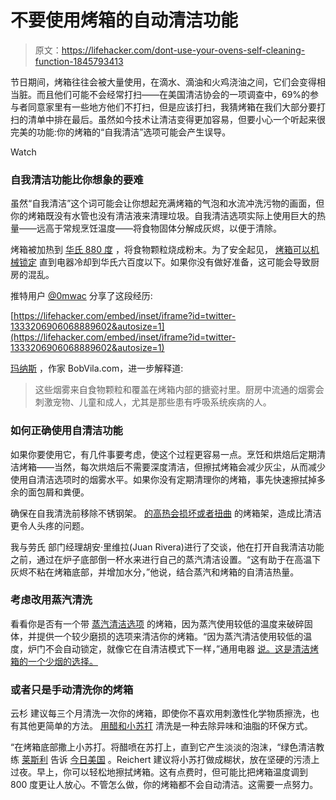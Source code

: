 # 不要使用烤箱的自动清洁功能

> 原文：<https://lifehacker.com/dont-use-your-ovens-self-cleaning-function-1845793413>

节日期间，烤箱往往会被大量使用，在滴水、滴油和火鸡浇油之间，它们会变得相当脏。而且他们可能不会经常打扫——在美国清洁协会的一项调查中，69%的参与者同意家里有一些地方他们不打扫，但是应该打扫，我猜烤箱在我们大部分要打扫的清单中排在最后。虽然如今技术让清洁变得更加容易，但要小心一个听起来很完美的功能:你的烤箱的“自我清洁”选项可能会产生误导。

Watch

### 自我清洁功能比你想象的要难

虽然“自我清洁”这个词可能会让你想起充满烤箱的气泡和水流冲洗污物的画面，但你的烤箱既没有水管也没有清洁液来清理垃圾。自我清洁选项实际上使用巨大的热量——远高于常规烹饪温度——将食物固体分解成灰烬，以便于清除。

烤箱被加热到 [华氏 880 度](https://www.geappliances.com/ge/range-stove/range-cleaning-options.htm) ，将食物颗粒烧成粉末。为了安全起见， [烤箱可以机械锁定](https://recipes.howstuffworks.com/tools-and-techniques/question559.htm#:~:text=A%20self%2Dcleaning%20oven%20is,locked%20to%20prevent%20burn%20injuries.) 直到电器冷却到华氏六百度以下。如果你没有做好准备，这可能会导致厨房的混乱。

推特用户 [@0mwac](https://twitter.com/0mwac/status/1333206906068889602) 分享了这段经历:

 [https://lifehacker.com/embed/inset/iframe?id=twitter-1333206906068889602&autosize=1](https://lifehacker.com/embed/inset/iframe?id=twitter-1333206906068889602&autosize=1) 

[玛纳斯](https://www.bobvila.com/authors/Manasa-Reddigari) ，作家 BobVila.com，进一步解释道:

> 这些烟雾来自食物颗粒和覆盖在烤箱内部的搪瓷衬里。厨房中流通的烟雾会刺激宠物、儿童和成人，尤其是那些患有呼吸系统疾病的人。

### 如何正确使用自清洁功能

如果你要使用它，有几件事要考虑，使这个过程更容易一点。烹饪和烘焙后定期清洁烤箱——当然，每次烘焙后不需要深度清洁，但擦拭烤箱会减少灰尘，从而减少使用自清洁选项时的烟雾水平。如果你没有定期清理你的烤箱，事先快速擦拭掉多余的面包屑和粪便。

确保在自我清洗前移除不锈钢架。 [的高热会损坏或者扭曲](https://homeguides.sfgate.com/leave-racks-during-oven-cleaning-77870.html) 的烤箱架，造成比清洁更令人头疼的问题。

我与劳氏 部门经理胡安·里维拉(Juan Rivera)进行了交谈，他在打开自我清洁功能之前，通过在炉子底部倒一杯水来进行自己的蒸汽清洁设置。“这有助于在高温下灰烬不粘在烤箱底部，并增加水分，”他说，结合蒸汽和烤箱的自清洁热量。

### 考虑改用蒸汽清洗

看看你是否有一个带 [蒸汽清洁选项](https://www.brandsourceservice.net/single-post/2017/11/15/Self-Cleaning-Ovens-VS-Steam-Cleaning-Ovens) 的烤箱，因为蒸汽使用较低的温度来破碎固体，并提供一个较少磨损的选项来清洁你的烤箱。“因为蒸汽清洁使用较低的温度，炉门不会自动锁定，就像它在自清洁模式下一样，”通用电器 [说。这是清洁烤箱的一个少烟的选择。](https://www.geappliances.com/ge/range-stove/range-cleaning-options.htm)



### 或者只是手动清洗你的烤箱

云杉 建议每三个月清洗一次你的烤箱，即使你不喜欢用刺激性化学物质擦洗，也有其他更简单的方法。 [用醋和小苏打](https://www.thekitchn.com/why-is-baking-soda-such-a-good-cleaner-236104) 清洗是一种去除异味和油脂的环保方式。

“在烤箱底部撒上小苏打。将醋喷在苏打上，直到它产生淡淡的泡沫，“绿色清洁教练 [莱斯利](https://www.facebook.com/GreenCleaningCoach/) 告诉 [今日美国](https://www.today.com/series/how-often-should-you/how-clean-microwave-oven-blinds-t12916) 。Reichert 建议将小苏打做成糊状，放在坚硬的污渍上过夜。早上，你可以轻松地擦拭烤箱。这有点费时，但可能比把烤箱温度调到 800 度更让人放心。不管怎么做，你的烤箱都不会自动清洁。这需要一点努力。